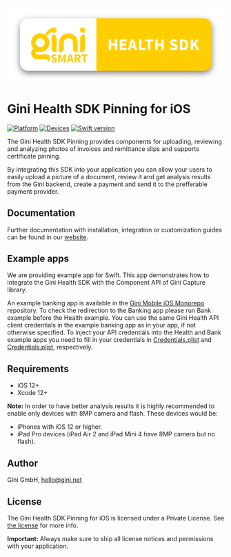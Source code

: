 ![Gini Health SDK Pinning for iOS](./GiniHealth_Logo.png?raw=true)

# Gini Health SDK Pinning for iOS

[![Platform](https://img.shields.io/badge/platform-iOS-lightgrey.svg)]()
[![Devices](https://img.shields.io/badge/devices-iPhone%20%7C%20iPad-blue.svg)]()
[![Swift version](https://img.shields.io/badge/swift-5.0-orange.svg)]()


The Gini Health SDK Pinning provides components for uploading, reviewing and analyzing photos of invoices and remittance slips and supports certificate pinning.

By integrating this SDK into your application you can allow your users to easily upload a picture of a document, review it and get analysis results from the Gini backend, create a payment and send it to the prefferable payment provider.

## Documentation

Further documentation with installation, integration or customization guides can be found in our [website](https://developer.gini.net/gini-mobile-ios/GiniHealthSDK/index.html).

## Example apps

We are providing example app for Swift. This app demonstrates how to integrate the Gini Health SDK with the Component API of Gini Capture library.

An example banking app is available in the [Gini Mobile iOS Monorepo](https://github.com/gini/gini-mobile-ios/tree/main/BankSDK/GiniBankSDKExample) repository.
To check the redirection to the Banking app please run Bank example before the Health example. You can use the same Gini Health API client credentials in the example banking app as in your app, if not otherwise specified.
To inject your API credentials into the Health and Bank example apps you need to fill in your credentials in [Credentials.plist](https://github.com/gini/gini-mobile-ios/blob/main/BankSDK/GiniBankSDKExample/GiniBankSDKExampleBank/Credentials.plist) and [Credentials.plist](https://github.com/gini/gini-mobile-ios/blob/main/HealthSDK/GiniHealthSDKExample/GiniHealthSDKExample/Credentials.plist), respectively.

## Requirements

- iOS 12+
- Xcode 12+

**Note:**
In order to have better analysis results it is highly recommended to enable only devices with 8MP camera and flash. These devices would be:

* iPhones with iOS 12 or higher.
* iPad Pro devices (iPad Air 2 and iPad Mini 4 have 8MP camera but no flash).

## Author

Gini GmbH, hello@gini.net

## License

The Gini Health SDK Pinning for iOS is licensed under a Private License. See [the license](http://developer.gini.net/gini-mobile-ios/GiniHealthSDK/license.html) for more info.

**Important:** Always make sure to ship all license notices and permissions with your application.
